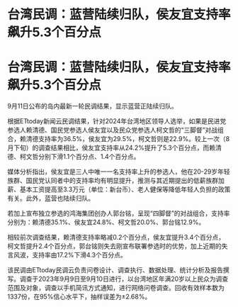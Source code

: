 # 台湾民调：蓝营陆续归队，侯友宜支持率飙升5.3个百分点

# 台湾民调：蓝营陆续归队，侯友宜支持率飙升5.3个百分点

9月11日公布的岛内最新一轮民调结果，显示蓝营正陆续归队。

根据ETtoday新闻云民调结果，针对2024年台湾地区领导人选举，如果是民进党参选人赖清德、国民党参选人侯友宜以及民众党参选人柯文哲的“三脚督”对战组合，赖清德支持率为36.5%，侯友宜为29.5%，柯文哲则是22.9%。较上一次（8月下旬）的调查结果相比，侯友宜支持率从24.2%提升了5.3个百分点，而赖清德、柯文哲分别下滑1.1个百分点、1.4个百分点。

媒体分析指出，侯友宜是三人中唯一一名支持率上升的参选人，他在20-29岁年轻族群、国民党认同者中的支持率均有明显提升，推测与其近期提出的低薪族群加薪、基本工资提高至3.3万元（单位：新台币）、老人健保等降低年轻人负担的政策有关。此外，蓝营也陆续归队。

若加上宣布独立参选的鸿海集团创办人郭台铭，呈现“四脚督”的对战组合，支持率分别为：赖清德35.1%、侯友宜24.8%、柯文哲20.0%、郭台铭12.9%。

相较前次调查结果，赖清德支持率略减0.2个百分点，侯友宜提升3.4个百分点，柯文哲提升2.4个百分点，郭台铭则失去刚宣布联署参选时的优势，加上近期的失言风波，支持率由17.2%下滑4.3个百分点。

该民调由ETtoday民调云负责问卷设计、调查执行、数据处理、统计分析及报告撰写。调查于2023年9月9日至9月10日进行，以台湾地区年满20岁以上民众为调查范围及对象，调查以手机简讯方式通知，进行网络问卷调查。回收有效样本数为1337份，在95%信心水平下，抽样误差为±2.68%。


